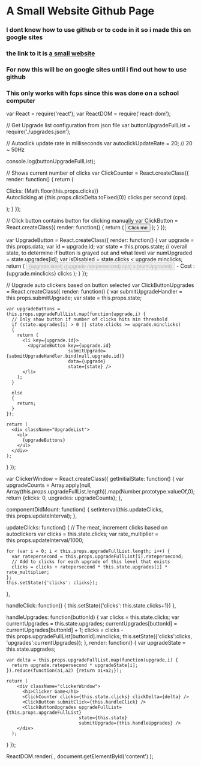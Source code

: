 # A Small Website Github Page
### I dont know how to use github or to code in it so i made this on google sites
### the link to it is [a small website](https://sites.google.com/fcpsschools.net/asmallgamesite/main-page)
### For now this will be on google sites until i find out how to use github
### This only works with fcps since this was done on a school computer


var React = require('react');
var ReactDOM = require('react-dom');

// Get Upgrade list configuration from json file
var buttonUpgradeFullList = require('./upgrades.json');

// Autoclick update rate in milliseconds
var autoclickUpdateRate = 20; // 20 ~ 50Hz

console.log(buttonUpgradeFullList);

// Shows current number of clicks
var ClickCounter = React.createClass({
  render: function() {
    return (
      <div>
        <p>
          Clicks: {Math.floor(this.props.clicks)}
          <br/>
          Autoclicking at {this.props.clickDelta.toFixed(0)} clicks per second (cps).
        </p>
      </div>
    );
  }
});

// Click button contains button for clicking manually
var ClickButton = React.createClass({
  render: function() {
    return (
      <button type="button" onClick={this.props.submitClick}>Click me</button>
    );
  }
});

var UpgradeButton = React.createClass({
  render: function() {
    var upgrade = this.props.data;
    var id = upgrade.id;
    var state = this.props.state; // overall state, to determine if button is grayed out and what level
    var numUpgraded = state.upgrades[id];
    var isDisabled = state.clicks < upgrade.minclicks;
    return (
      <span id={id}>
        <button type="button" 
                onClick={this.props.submitUpgrade} 
                key={id}
                disabled={isDisabled}>{upgrade.label} ({upgrade.ratepersecond} cps) x {numUpgraded}
        </button> - Cost : {upgrade.minclicks} clicks
      </span>
    );
  }
});

// Upgrade auto clickers based on button selected
var ClickButtonUpgrades = React.createClass({
  render: function() {
    var submitUpgradeHandler = this.props.submitUpgrade;
    var state = this.props.state;

    var upgradeButtons = this.props.upgradeFullList.map(function(upgrade,i) {
      // Only show button if number of clicks hits min threshold
      if (state.upgrades[i] > 0 || state.clicks >= upgrade.minclicks)
      {
        return (
          <li key={upgrade.id}>
            <UpgradeButton key={upgrade.id}
                           submitUpgrade={submitUpgradeHandler.bind(null,upgrade.id)}
                           data={upgrade}
                           state={state} />
          </li>
        );
      }

      else
      {
        return;
      }
    });

    return (
      <div className="UpgradeList">
        <ul>
          {upgradeButtons}
        </ul>
      </div>
    );
  }
});

var ClickerWindow = React.createClass({
  getInitialState: function() {
    var upgradeCounts = Array.apply(null, Array(this.props.upgradeFullList.length)).map(Number.prototype.valueOf,0);
    return {clicks: 0, 
            upgrades: upgradeCounts};
  },

  componentDidMount: function() {
    setInterval(this.updateClicks, this.props.updateInterval);
  },

  updateClicks: function() {
    // The meat, increment clicks based on autoclickers
    var clicks = this.state.clicks;
    var rate_multiplier = this.props.updateInterval/1000;

    for (var i = 0; i < this.props.upgradeFullList.length; i++) {
      var ratepersecond = this.props.upgradeFullList[i].ratepersecond;
      // Add to clicks for each upgrade of this level that exists
      clicks = clicks + ratepersecond * this.state.upgrades[i] * rate_multiplier;
    };
    this.setState({'clicks': clicks});
  },

  handleClick: function() {
    this.setState({'clicks': this.state.clicks+1})
  },

  handleUpgrades: function(buttonId) {
    var clicks = this.state.clicks;
    var currentUpgrades = this.state.upgrades;
    currentUpgrades[buttonId] = currentUpgrades[buttonId] + 1;
    clicks = clicks - this.props.upgradeFullList[buttonId].minclicks;
    this.setState({'clicks':clicks, 'upgrades':currentUpgrades});
  },
  render: function() {
    var upgradeState = this.state.upgrades;

    var delta = this.props.upgradeFullList.map(function(upgrade,i) {
      return upgrade.ratepersecond * upgradeState[i];
    }).reduce(function(a1,a2) {return a1+a2;});
    
    return (
        <div className="clickerWindow">
          <h1>Clicker Game</h1>
          <ClickCounter clicks={this.state.clicks} clickDelta={delta} />
          <ClickButton submitClick={this.handleClick} />
          <ClickButtonUpgrades upgradeFullList={this.props.upgradeFullList}
                               state={this.state}
                               submitUpgrade={this.handleUpgrades} />
        </div>
      );
  }
});

ReactDOM.render(
  <ClickerWindow upgradeFullList={buttonUpgradeFullList} updateInterval={autoclickUpdateRate}/>,
  document.getElementById('content')
);

